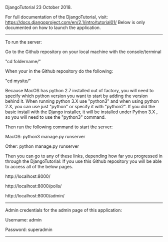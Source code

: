 DjangoTutorial
23 October 2018.

For full documentation of the DjangoTutorial, visit: https://docs.djangoproject.com/en/2.1/intro/tutorial01/
Below is only documented on how to launch the application.

---

To run the server:

Go to the Github repository on your local machine with the console/terminal

"cd foldername/"

When your in the Github repository do the following:

"cd mysite/"


Because MacOS has python 2.7 installed out of factory, you will need to specify which python version you want to start by adding the version behind it. When running python 3.X use "python3" and when using python 2.X, you can use just "python" or specify it with "python2". If you did the basic install with the Django installer, it will be installed under Python  3.X , so you will need to use the "python3" command.

Then run the following command to start the server:

MacOS: python3 manage.py runserver

Other: python manage.py runserver

Then you can go to any of these links, depending how far you progressed in through the DjangoTutorial:
If you use this Github repository you will be able to access all of the below pages.

http://localhost:8000/

http://localhost:8000/polls/

http://localhost:8000/admin/



---

Admin credentials for the admin page of this application:

Username: admin

Password: superadmin

---
